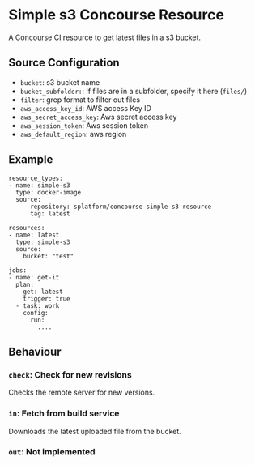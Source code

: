 # Simple s3 Concourse Resource

A Concourse CI resource to get latest files in a s3 bucket.

## Source Configuration
* `bucket`: s3 bucket name
* `bucket_subfolder:`: If files are in a subfolder, specify it here (`files/`)
* `filter`: grep format to filter out files
* `aws_access_key_id`: AWS access Key ID
* `aws_secret_access_key`: Aws secret access key
* `aws_session_token`: Aws session token
* `aws_default_region`: aws region

## Example

```
resource_types:
- name: simple-s3
  type: docker-image
  source:
      repository: splatform/concourse-simple-s3-resource
      tag: latest

resources:
- name: latest
  type: simple-s3
  source:
    bucket: "test"

jobs:
- name: get-it
  plan:
  - get: latest
    trigger: true
  - task: work
    config:
      run:
        ....
```

## Behaviour

### `check`: Check for new revisions

Checks the remote server for new versions.

### `in`: Fetch from build service

Downloads the latest uploaded file from the bucket.

### `out`: Not implemented
